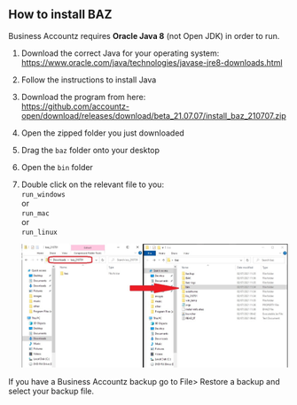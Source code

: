 ## How to install BAZ

Business Accountz requires **Oracle Java 8** (not Open JDK) in order to run. 

1. Download the correct Java for your operating system:   
   <https://www.oracle.com/java/technologies/javase-jre8-downloads.html>
3. Follow the instructions to install Java
4. Download the program from here:   
   <https://github.com/accountz-open/download/releases/download/beta_21.07.07/install_baz_210707.zip>
5. Open the zipped folder you just downloaded
6. Drag the `baz` folder onto your desktop
7. Open the `bin` folder
8. Double click on the relevant file to you:  
   `run_windows`  
    or  
   `run_mac`  
    or  
   `run_linux` 

   ![run-baz-install](run-baz-install.jpeg)

If you have a Business Accountz backup go to File> Restore a backup and select your backup file.
